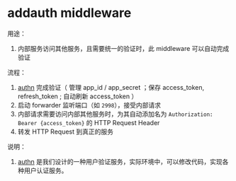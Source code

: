 # addauth middleware

用途：

1. 内部服务访问其他服务，且需要统一的验证时，此 middleware 可以自动完成验证

流程：

1. [authn](https://github.com/ooclab/ga.authn) 完成验证（ 管理 app_id / app_secret ；保存 access_token, refresh_token ; 自动刷新 access_token ）
2. 启动 forwarder 监听端口（如 `2998`），接受内部请求
3. 内部请求需要访问内部其他服务时，为其自动添加名为 `Authorization: Bearer {access_token}` 的 HTTP Request Header
4. 转发 HTTP Request 到真正的服务

说明：

1. [authn](https://github.com/ooclab/ga.authn) 是我们设计的一种用户验证服务，实际环境中，可以修改代码，实现各种用户认证服务。
